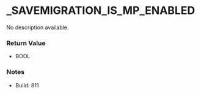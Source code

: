 # _SAVEMIGRATION_IS_MP_ENABLED

No description available.

### Return Value
* BOOL

### Notes
* Build: 811

